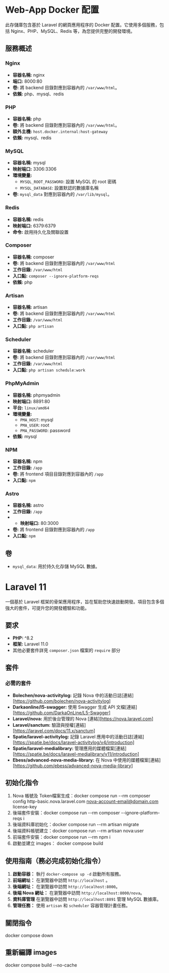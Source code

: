 # Web-App Docker 配置

此存儲庫包含基於 Laravel 的網頁應用程序的 Docker 配置。它使用多個服務，包括 Nginx、PHP、MySQL、Redis 等，為您提供完整的開發環境。

## 服務概述

### Nginx

- **容器名稱:** nginx
- **端口:** 8000:80
- **卷:** 將 backend 目錄對應到容器內的 `/var/www/html`。
- **依賴:** php、mysql、redis

### PHP

- **容器名稱:** php
- **卷:** 將 backend 目錄對應到容器內的 `/var/www/html`。
- **額外主機:** `host.docker.internal:host-gateway`
- **依賴:** mysql、redis

### MySQL

- **容器名稱:** mysql
- **映射端口:** 3306:3306
- **環境變量:** 
  - `MYSQL_ROOT_PASSWORD`: 設置 MySQL 的 root 密碼
  - `MYSQL_DATABASE`: 設置默認的數據庫名稱
- **卷:** `mysql_data` 對應到容器內的 `/var/lib/mysql`。

### Redis

- **容器名稱:** redis
- **映射端口:** 6379:6379
- **命令:** 啟用持久化及關聯設置

### Composer

- **容器名稱:** composer
- **卷:** 將 backend 目錄對應到容器內的 `/var/www/html`
- **工作目錄:** `/var/www/html`
- **入口點:** `composer --ignore-platform-reqs`
- **依賴:** php

### Artisan

- **容器名稱:** artisan
- **卷:** 將 backend 目錄對應到容器內的 `/var/www/html`
- **工作目錄:** `/var/www/html`
- **入口點:** `php artisan`

### Scheduler

- **容器名稱:** scheduler
- **卷:** 將 backend 目錄對應到容器內的 `/var/www/html`
- **工作目錄:** `/var/www/html`
- **入口點:** `php artisan schedule:work`

### PhpMyAdmin

- **容器名稱:** phpmyadmin
- **映射端口:** 8891:80
- **平台:** `linux/amd64`
- **環境變量:**
  - `PMA_HOST`: mysql
  - `PMA_USER`: root
  - `PMA_PASSWORD`: password
- **依賴:** mysql

### NPM

- **容器名稱:** npm
- **工作目錄:** `/app`
- **卷:** 將 frontend 項目目錄對應到容器內的 `/app`
- **入口點:** `npm`

### Astro

- **容器名稱:** astro
- **工作目錄:** `/app`
- - **映射端口:** 80:3000
- **卷:** 將 frontend 目錄對應到容器內的 `/app`
- **入口點:** `npm`

## 卷

- `mysql_data`: 用於持久化存儲 MySQL 數據。



# Laravel 11
一個基於 Laravel 框架的骨架應用程序，旨在幫助您快速啟動開發。項目包含多個強大的套件，可提升您的開發體驗和功能。

## 要求

- **PHP:** ^8.2
- **框架:** Laravel 11.0
- 其他必要套件詳見 `composer.json` 檔案的 `require` 部分

## 套件

### 必需的套件

- **Bolechen/nova-activitylog:** 記錄 Nova 中的活動日誌[連結][https://github.com/bolechen/nova-activitylog]
- **Darkaonline/l5-swagger:** 使用 Swagger 生成 API 文檔[連結][https://github.com/DarkaOnLine/L5-Swagger]
- **Laravel/nova:** 用於後台管理的 Nova [連結][https://nova.laravel.com]
- **Laravel/sanctum:** 驗證與授權[連結][https://laravel.com/docs/11.x/sanctum]
- **Spatie/laravel-activitylog:** 記錄 Laravel 應用中的活動日誌[連結][https://spatie.be/docs/laravel-activitylog/v4/introduction]
- **Spatie/laravel-medialibrary:** 管理應用的媒體檔案[連結][https://spatie.be/docs/laravel-medialibrary/v11/introduction]
- **Ebess/advanced-nova-media-library:** 在 Nova 中使用的媒體檔案[連結][https://github.com/ebess/advanced-nova-media-library]



## 初始化指令
1. Nova 帳號及 Token檔案生成：docker compose run --rm composer config http-basic.nova.laravel.com nova-account-email@domain.com license-key
2. 後端套件安裝：docker compose run --rm composer --ignore-platform-reqs i 
3. 後端資料庫初始化：docker compose run --rm artisan migrate
4. 後端資料帳號建立：docker compose run --rm artisan nova:user
5. 前端套件安裝：docker compose run --rm npm i
6. 啟動並建立 images： docker compose build


## 使用指南（務必完成初始化指令）

1. **啟動容器：** 執行 `docker-compose up -d` 啟動所有服務。
2. **前端網址：** 在瀏覽器中訪問 `http://localhost` 。
3. **後端網址：** 在瀏覽器中訪問 `http://localhost:8000`。
4. **後端 Nova 網址：** 在瀏覽器中訪問 `http://localhost:8000/nova`。
5. **資料庫管理** 在瀏覽器中訪問 `http://localhost:8891` 管理 MySQL 數據庫。
6. **管理任務：** 使用 `artisan` 和 `scheduler` 容器管理計畫任務。

## 關閉指令
docker compose down

## 重新編譯 images
docker compose build --no-cache
